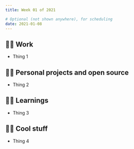 ```yaml
---
title: Week 01 of 2021

# Optional (not shown anywhere), for scheduling
date: 2021-01-08
---
```


## 👨‍💼 Work

- Thing 1

## 👨‍🚀 Personal projects and open source

- Thing 2

## 👨‍🎓 Learnings

- Thing 3

## 🕵️‍♂️ Cool stuff

- Thing 4
